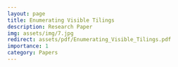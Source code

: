 ```yaml
---
layout: page
title: Enumerating Visible Tilings
description: Research Paper 
img: assets/img/7.jpg
redirect: assets/pdf/Enumerating_Visible_Tilings.pdf
importance: 1
category: Papers
---
```

